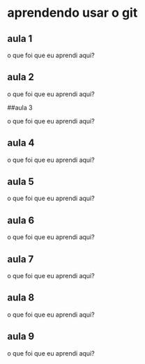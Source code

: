 # aprendendo usar o git


## aula 1

o que foi que eu aprendi aqui?

## aula 2

o que foi que eu aprendi aqui?

##aula 3 

o que foi que eu aprendi aqui?

## aula 4 

o que foi que eu aprendi aqui?

## aula 5 

o que foi que eu aprendi aqui?

## aula 6 

o que foi que eu aprendi aqui?

## aula 7 

o que foi que eu aprendi aqui?

## aula 8 

o que foi que eu aprendi aqui?

## aula 9 

o que foi que eu aprendi aqui?
